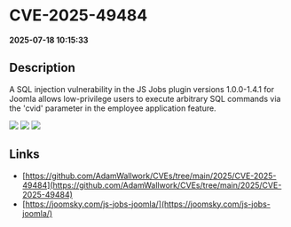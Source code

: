 # CVE-2025-49484

**2025-07-18 10:15:33**

## Description
A SQL injection vulnerability in the JS Jobs plugin versions 1.0.0-1.4.1 for Joomla allows low-privilege users to execute arbitrary SQL commands via the 'cvid' parameter in the employee application feature.

![](https://img.shields.io/static/v1?label=Score&message=8.7&color=red)
![](https://img.shields.io/static/v1?label=Severity&message=HIGH&color=red)
![](https://img.shields.io/static/v1?label=CWE&message=SQL&color=green)

## Links
- [https://github.com/AdamWallwork/CVEs/tree/main/2025/CVE-2025-49484](https://github.com/AdamWallwork/CVEs/tree/main/2025/CVE-2025-49484)
- [https://joomsky.com/js-jobs-joomla/](https://joomsky.com/js-jobs-joomla/)
